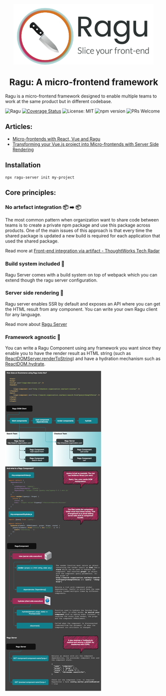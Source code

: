 <p align="center" style="color: #343a40">
  <p align="center" >
    <img src="repository-assets/logo.png" alt="Ragu" align="center">
  </p>
  <h1 align="center">Ragu: A micro-frontend framework</h1>
</p>

Ragu is a micro-frontend framework designed to enable multiple teams to
work at the same product but in different codebase.

![Ragu](https://github.com/carlosmaniero/ragu/workflows/Ragu/badge.svg)
[![Coverage Status](https://coveralls.io/repos/github/ragu-framework/ragu/badge.svg?branch=main)](https://coveralls.io/github/carlosmaniero/ragu?branch=main)
![License: MIT](https://img.shields.io/badge/License-MIT-blue.svg) 
![npm version](https://badge.fury.io/js/ragu-server.svg)
![PRs Welcome](https://img.shields.io/badge/PRs-welcome-brightgreen.svg)

## Articles:

- [Micro-frontends with React, Vue and Ragu](https://medium.com/@carlosmaniero/micro-frontends-with-react-vue-and-ragu-c5a2e3ecc2ab)
- [Transforming your Vue.js project into Micro-frontends with Server Side Rendering](https://medium.com/@carlosmaniero/transforming-your-vue-js-project-into-micro-frontends-with-server-side-rendering-9cdaab16f5e9)


## Installation

```shell script
npx ragu-server init my-project
```

## Core principles:

### No artefact integration 📦 ➡️ 📦 
The most common pattern when organization want to share code between teams 
is to create a private npm package and use this package across products. 
One of the main issues of this approach is that every time the shared package 
is updated a new build is required for each application that used the shared package.

Read more at
[Front-end integration via artifact - ThoughtWorks Tech Radar](https://www.thoughtworks.com/en/radar/techniques/front-end-integration-via-artifact)


### Build system included 🚚
Ragu Server comes with a build system on top of webpack which you can extend
though the ragu server configuration.


### Server side rendering 📄
Ragu server enables SSR by default and exposes an API where you can get
the HTML result from any component. You can write your own Ragu client 
for any language.

Read more about [Ragu Server](https://github.com/carlosmaniero/ragu/tree/main/ragu-server)

### Framework agnostic 🧩
You can write a Ragu Component using any framework you want since they enable you to have the render result as HTML
string (such as [ReactDOMServer.renderToString](https://reactjs.org/docs/react-dom-server.html#rendertostring)) 
and have a hydration mechanism such as [ReactDOM.hydrate](https://reactjs.org/docs/react-dom.html#hydrate).


![Ragu Repository](./repository-assets/ragu-architecture.png)

